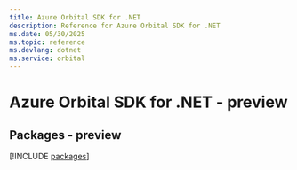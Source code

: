 ```yaml
---
title: Azure Orbital SDK for .NET
description: Reference for Azure Orbital SDK for .NET
ms.date: 05/30/2025
ms.topic: reference
ms.devlang: dotnet
ms.service: orbital
---
```

# Azure Orbital SDK for .NET - preview
## Packages - preview
[!INCLUDE [packages](orbital-index.md)]